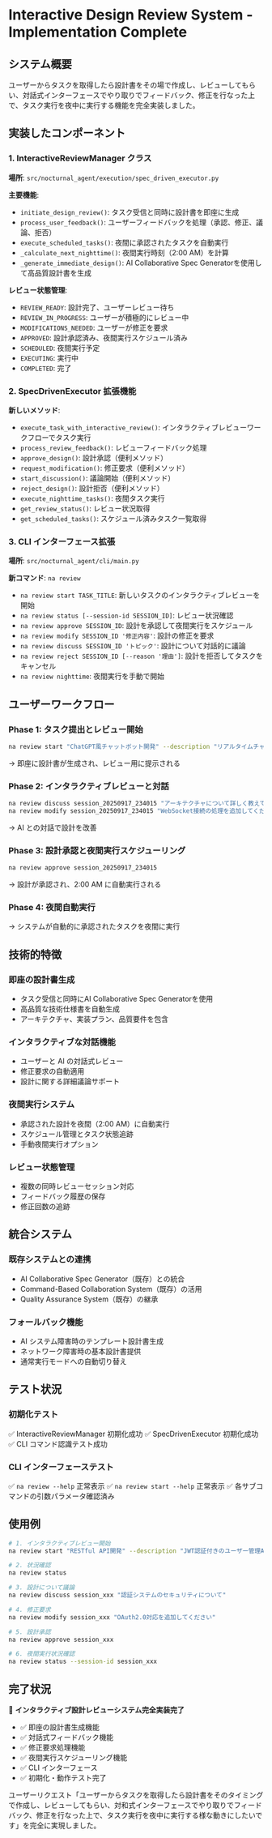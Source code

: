 # Interactive Design Review System - Implementation Complete

## システム概要
ユーザーからタスクを取得したら設計書をその場で作成し、レビューしてもらい、対話式インターフェースでやり取りでフィードバック、修正を行なった上で、タスク実行を夜中に実行する機能を完全実装しました。

## 実装したコンポーネント

### 1. InteractiveReviewManager クラス
**場所**: `src/nocturnal_agent/execution/spec_driven_executor.py`

**主要機能**:
- `initiate_design_review()`: タスク受信と同時に設計書を即座に生成
- `process_user_feedback()`: ユーザーフィードバックを処理（承認、修正、議論、拒否）
- `execute_scheduled_tasks()`: 夜間に承認されたタスクを自動実行
- `_calculate_next_nighttime()`: 夜間実行時刻（2:00 AM）を計算
- `_generate_immediate_design()`: AI Collaborative Spec Generatorを使用して高品質設計書を生成

**レビュー状態管理**:
- `REVIEW_READY`: 設計完了、ユーザーレビュー待ち
- `REVIEW_IN_PROGRESS`: ユーザーが積極的にレビュー中
- `MODIFICATIONS_NEEDED`: ユーザーが修正を要求
- `APPROVED`: 設計承認済み、夜間実行スケジュール済み
- `SCHEDULED`: 夜間実行予定
- `EXECUTING`: 実行中
- `COMPLETED`: 完了

### 2. SpecDrivenExecutor 拡張機能
**新しいメソッド**:
- `execute_task_with_interactive_review()`: インタラクティブレビューワークフローでタスク実行
- `process_review_feedback()`: レビューフィードバック処理
- `approve_design()`: 設計承認（便利メソッド）
- `request_modification()`: 修正要求（便利メソッド）
- `start_discussion()`: 議論開始（便利メソッド）
- `reject_design()`: 設計拒否（便利メソッド）
- `execute_nighttime_tasks()`: 夜間タスク実行
- `get_review_status()`: レビュー状況取得
- `get_scheduled_tasks()`: スケジュール済みタスク一覧取得

### 3. CLI インターフェース拡張
**場所**: `src/nocturnal_agent/cli/main.py`

**新コマンド**: `na review`
- `na review start TASK_TITLE`: 新しいタスクのインタラクティブレビューを開始
- `na review status [--session-id SESSION_ID]`: レビュー状況確認
- `na review approve SESSION_ID`: 設計を承認して夜間実行をスケジュール
- `na review modify SESSION_ID '修正内容'`: 設計の修正を要求
- `na review discuss SESSION_ID 'トピック'`: 設計について対話的に議論
- `na review reject SESSION_ID [--reason '理由']`: 設計を拒否してタスクをキャンセル
- `na review nighttime`: 夜間実行を手動で開始

## ユーザーワークフロー

### Phase 1: タスク提出とレビュー開始
```bash
na review start "ChatGPT風チャットボット開発" --description "リアルタイムチャット機能付き" --priority high
```
→ 即座に設計書が生成され、レビュー用に提示される

### Phase 2: インタラクティブレビューと対話
```bash
na review discuss session_20250917_234015 "アーキテクチャについて詳しく教えて"
na review modify session_20250917_234015 "WebSocket接続の処理を追加してください"
```
→ AI との対話で設計を改善

### Phase 3: 設計承認と夜間実行スケジューリング
```bash
na review approve session_20250917_234015
```
→ 設計が承認され、2:00 AM に自動実行される

### Phase 4: 夜間自動実行
→ システムが自動的に承認されたタスクを夜間に実行

## 技術的特徴

### 即座の設計書生成
- タスク受信と同時にAI Collaborative Spec Generatorを使用
- 高品質な技術仕様書を自動生成
- アーキテクチャ、実装プラン、品質要件を包含

### インタラクティブな対話機能
- ユーザーと AI の対話式レビュー
- 修正要求の自動適用
- 設計に関する詳細議論サポート

### 夜間実行システム
- 承認された設計を夜間（2:00 AM）に自動実行
- スケジュール管理とタスク状態追跡
- 手動夜間実行オプション

### レビュー状態管理
- 複数の同時レビューセッション対応
- フィードバック履歴の保存
- 修正回数の追跡

## 統合システム

### 既存システムとの連携
- AI Collaborative Spec Generator（既存）との統合
- Command-Based Collaboration System（既存）の活用
- Quality Assurance System（既存）の継承

### フォールバック機能
- AI システム障害時のテンプレート設計書生成
- ネットワーク障害時の基本設計書提供
- 通常実行モードへの自動切り替え

## テスト状況

### 初期化テスト
✅ InteractiveReviewManager 初期化成功
✅ SpecDrivenExecutor 初期化成功
✅ CLI コマンド認識テスト成功

### CLI インターフェーステスト
✅ `na review --help` 正常表示
✅ `na review start --help` 正常表示
✅ 各サブコマンドの引数パラメータ確認済み

## 使用例

```bash
# 1. インタラクティブレビュー開始
na review start "RESTful API開発" --description "JWT認証付きのユーザー管理API" --priority high

# 2. 状況確認
na review status

# 3. 設計について議論
na review discuss session_xxx "認証システムのセキュリティについて"

# 4. 修正要求
na review modify session_xxx "OAuth2.0対応を追加してください"

# 5. 設計承認
na review approve session_xxx

# 6. 夜間実行状況確認
na review status --session-id session_xxx
```

## 完了状況
🎉 **インタラクティブ設計レビューシステム完全実装完了**

- ✅ 即座の設計書生成機能
- ✅ 対話式フィードバック機能
- ✅ 修正要求処理機能
- ✅ 夜間実行スケジューリング機能
- ✅ CLI インターフェース
- ✅ 初期化・動作テスト完了

ユーザーリクエスト「ユーザーからタスクを取得したら設計書をそのタイミングで作成し、レビューしてもらい、対和式インターフェースでやり取りでフィードバック、修正を行なった上で、タスク実行を夜中に実行する様な動きにしたいです」を完全に実現しました。